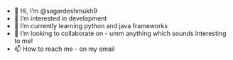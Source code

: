 - 👋 Hi, I’m @sagardeshmukh9
- 👀 I’m interested in development
- 🌱 I’m currently learning python and java frameworks
- 💞️ I’m looking to collaborate on - umm anything which sounds interesting to me!
- 📫 How to reach me - on my email

<!---
sagardeshmukh9/sagardeshmukh9 is a ✨ special ✨ repository because its `README.md` (this file) appears on your GitHub profile.
You can click the Preview link to take a look at your changes.
--->
